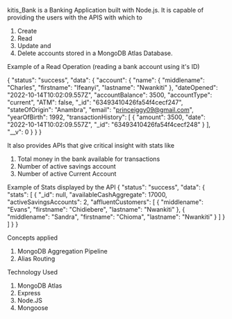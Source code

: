 kitis_Bank is a Banking Application built with Node.js. It is capable of providing the users with the APIS with which to

1. Create
2. Read
3. Update and
4. Delete accounts stored in a MongoDB Atlas Database.

Example of a Read Operation (reading a bank account using it's ID)

{
"status": "success",
"data": {
"account": {
"name": {
"middlename": "Charles",
"firstname": "Ifeanyi",
"lastname": "Nwankiti"
},
"dateOpened": "2022-10-14T10:02:09.557Z",
"accountBalance": 3500,
"accountType": "current",
"ATM": false,
"\_id": "63493410426fa54f4cecf247",
"stateOfOrigin": "Anambra",
"email": "princeiggy09@gmail.com",
"yearOfBirth": 1992,
"transactionHistory": [
{
"amount": 3500,
"date": "2022-10-14T10:02:09.557Z",
"_id": "63493410426fa54f4cecf248"
}
],
"\_\_v": 0
}
}
}

It also provides APIs that give critical insight with stats like

1. Total money in the bank available for transactions
2. Number of active savings account
3. Number of active Current Account

Example of Stats displayed by the API
{
"status": "success",
"data": {
"stats": [
{
"\_id": null,
"availableCashAggregate": 17000,
"activeSavingsAccounts": 2,
"affluentCustomers": [
{
"middlename": "Evans",
"firstname": "Chidiebere",
"lastname": "Nwankiti"
},
{
"middlename": "Sandra",
"firstname": "Chioma",
"lastname": "Nwankiti"
}
]
}
]
}
}

Concepts applied

1. MongoDB Aggregation Pipeline
2. Alias Routing

Technology Used

1. MongoDB Atlas
2. Express
3. Node.JS
4. Mongoose
